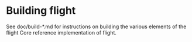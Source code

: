 Building flight
================

See doc/build-*.md for instructions on building the various
elements of the flight Core reference implementation of flight.
